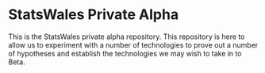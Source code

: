 # StatsWales Private Alpha

This is the StatsWales private alpha repository.  This repository is here
to allow us to experiment with a number of technologies to prove out a
number of hypotheses and establish the technologies we may wish to take
in to Beta.
